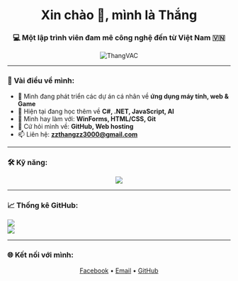 <h1 align="center">Xin chào 👋, mình là Thắng</h1>
<h3 align="center">💻 Một lập trình viên đam mê công nghệ đến từ Việt Nam 🇻🇳</h3>

<p align="center">
  <img src="https://komarev.com/ghpvc/?username=ThangVAC&label=Lượt%20truy%20cập&color=0e75b6&style=flat" alt="ThangVAC" />
</p>

---

### 🚀 Vài điều về mình:

- 🔭 Mình đang phát triển các dự án cá nhân về **ứng dụng máy tính, web & Game**
- 🌱 Hiện tại đang học thêm về **C#, .NET, JavaScript, AI**
- 🧰 Mình hay làm với: **WinForms, HTML/CSS, Git**
- 💬 Cứ hỏi mình về: **GitHub, Web hosting**
- 📫 Liên hệ: **zzthangzz3000@gmail.com**

---

### 🛠️ Kỹ năng:
<p align="center">
  <img src="https://skillicons.dev/icons?i=cs,html,css,js,nodejs,python,vscode,github" />
</p>

---

### 📈 Thống kê GitHub:
<p align="left">
  <img src="https://github-readme-stats.vercel.app/api?username=ThangVAC&show_icons=true&theme=tokyonight" />
  <br>
  <img src="https://github-readme-streak-stats.herokuapp.com?user=ThangVAC&theme=tokyonight" />
</p>

---

### 🌐 Kết nối với mình:
<p align="center">
  <a href="[https://www.facebook.com/nguyen.thang.340881](https://www.facebook.com/nguyen.thang.340881)" target="_blank">Facebook</a> •
  <a href="mailto:zzthangzz3000@gmail.com">Email</a> •
  <a href="https://github.com/ThangVAC" target="_blank">GitHub</a>
</p>
